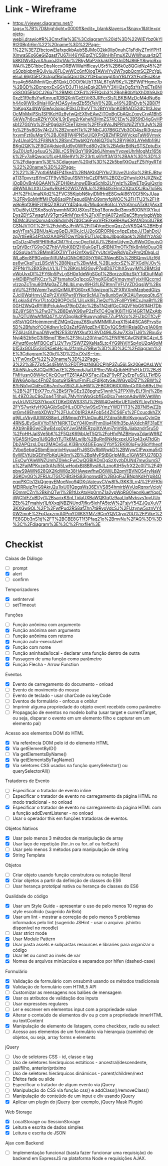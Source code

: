# Link - Wireframe

- https://viewer.diagrams.net/?tags=%7B%7D&highlight=0000ff&edit=_blank&layers=1&nav=1&title=projeto-webii.drawio#R%3Cmxfile%3E%3Cdiagram%20id%3D%22WIEYbz0kYl9t20Bpfr6m%22%20name%3D%22Page-1%22%3E7ZfbctowEIafxpdkbAub5BJMoO2kk0lIp0nuhC1sFdlyZTmYPH1XlnwaSEo66eGiZgasf7U67H46YKEgrZYC58lnHhFmuXZUWWhuua4zQTb8KGWvlQvnXAuxoJGp1Akr%2BkyMaPzikkakGFSUnDNJ86EY8iwjoRxoWAi%2BG1bbcDbsNccxORBWIWaH6lcayUSr5%2B6k0z8QGidNz45%2FoS0pbiqbmRQJjviuJ6FLCwWCc6nf0iogTAWviYv2W7xgbQcmSCZPcYgLelsuL66jG5EtZ3clqiafRq5u5Qmz0kzYDFbumwgIXmYRUY3YFprtEirJKsehsu4g56AlMmVQcuB1QxkLOOOi9kUbT31AL6TgW9Kz%2BPWjPHgme7p%2BQD%2BcnpnxExGSVD3JTHdJeEqk2EMVY3XH2sOg5zYs7rpETs6NlvSSOG5EbOCJ26a7%2BMKLCXFd%2FFIQcb3%2BphB0bYbXhDXh9Jk00xzE1f9e8sYwKmrup1DBQXnVGeEtVr83JRFcrSIs1LBKBiMzDcM4dNu6ph44o9lW9x9hiaHlGnN3ASy4wdZb55t7eV0%2BLx49%2BhDvb%2B8i7fYqKqgXa4NWj5IeAy3oipcIF0kLD1hyVT%2BtYrVbnK0BfiAD52dC1It3JswOcMhMxjPSis1SPIKcH0z8yfwQrEX9vEAwZjTOoBgCbAQcZgoyCrvA1BhSGkWs7h8caRZfkY00k1L9rEwg2rKeheN3HmZS74C1Zw%2B59tD4gGvHPsb127GGYo%2FsP0g6ziFCEeTilzHnj%2FfFx9VoJNPR1cNiZ2fVXJyA%2Bfg%2F5v8G5v74r2J%2B2vnpHTk%2FNbCJ07B6GZVb3OO4szRi3gizsghxymFzt8uMqr0%2BJ0XB1W4PN5xUlQXPrQBZM1RQWVckqTaW6Vmvk3y4UnoIQ%2Fjl8NA%2BSmCftwbKQYpN6Q7Gg%2BYj96XLAYeMb1i9UBKgi2QK%2F8GV4jdsiejIUd9y0WfFcd8Oy2lk%2BAdkrBitNzSTSZptuEixSuZ0UqfUg4uuG%2BjLrCS1NI3qY199Qb6JNmewYyqveUhrMogMz165tjk%2Fv7a9QwqcU1LgHUlBe9V%2F23rtLs61rff3A13%2BAA%3D%3D%3C%2Fdiagram%3E%3Cdiagram%20id%3D%22k5bpfXtOuzFZ5iYgyRTd%22%20name%3D%22Page-2%22%3E7Vptb6M4EP41ke4%2BNAKbQPiYkrZ3Uve2UnSq%2BtEJBtwaTI3Tpvvrz8YmCTF9yV5Duu1SNYHxCzDPM%2BOZcQYwylcXHJXZNxZjOgBOvBrA6QAAN%2FDH8ktJnowEBkaSchIb2UYwIz%2BwETpGuiQxrlodBWNUkLItXLCiwAvRkiHO2WO7W8Jo%2B64lSrElmC0QtaXXJBaZlo5BsJH%2FhUmaNXd2%2FVC35KjpbN6kylDMHrdE8GwAI86Y0Gf5KsJUaa%2FRy6pMrlffMH7g86soiPhFepud6MnO9xmyfgWOC%2FHTU3%2FHtw9pRqfX96Fzl16QZXBzaYY4D4gujb7Mu4qnRoGcLYsYq0mcATx9zIjAsxItVOuj5IyUZSKn8sqVpwmhNGKU8XosTEbqT8orwdkd3mrx60ONYIXYkutDys2DYS7wagfJV9TgrrGRrMYsx4I%2FyXFmljA072wIDaC5ftywIxgbWbbNDMc3UmQoma4n36hdnhjN74GCa6FwxVFtEzkeRHAwCRAfADm3U7BKGSNJVTOT%2F%2FdyhBzJFnW%2FiTI4VgnEieoQqzZcVKSQ4%2BHEglaqVrTxa%2BNUsALvgGpEiJK0kJcUJ2oGBRORNjcx4pzEsbpJJ13ahDoUzq7rtIEeB54FtOd2AA0PBTOwYD6rEUTUgClbpJIlbgq8aqk%2BM1YzAS0pGsDzr41g6PlHRhBaCM7YnLcscDgcfkiUlJ%2BdmUdym2u9WoODoujsOtzQtVBcr7G9oOjZ7hbVVlbK8EfZH0ukGpTLdRBNl7mOTkTtik8nMdOuuOR4QSqUa4%2BMm85IXZIiYTxH2nfXw0ZYyUtcVQwRdVpZxPmQtDkgLcIWLaBnr8P9Gvdon1jIfUMstGNhO6D05jY9AC3NwqBDs%2BBQmvUtzf6jIps6wCkpFuzLBScW%2B8Njsz%2BwMdL%2BLsdcxSZ%2FXGdIVJOy%2FPNrI%2BX59vLVL1LjT%2BKnLM2GoyP7qdDS7ClhX5vuvjM%2BMt3dvWoUvxDf%2FY6Ip5PvLgSH0q1deWgSGp1%2Bqrzzd0bzSkYTdDiufjMa1y4tDIBPhdFKCzv%2FfsmahpOq1pcqG7mgXG0a5VmqvmeYyixHIQccmdvIzzpZcTmu60tMp0aZ7JNLlbLmpvIl9H31LBZ9tnnTVFUVZDGqsjW%2BsqVU%2FfNVqmrTwzljQrIMlUPO60rxKTdwjzoqj%2FXRVXmMzqbedGIzsZJcI0WqHmvUZpPr2XVKPwr8YNpr9cMJj7w8unb5w0K2AU1wgoq0tuSYKLgkiaS4Ykv17LtoQQ9OPOc5L1JiLukl8LZjeQcf%2FoIlPY9KCxJnaBt%2B0GH2WsQxRYI8tPclukAyd79ipDZdc%2BsTN2jdfGcCliQVFhbG61f4H7Db9ZJ9YS8Y%2Fw37%2B8DeVK96wP2zFkTC4Oie1K6ITHG14GRTMZxAtbhu7QTUWwAfMQ47YJzVDpgljkdPRuwyya9pE7ZuPfA2o%2FiZbOTfCvPv81sVtQGHojmmemiEZMQnQzquZ6SkuNMNMRJIxqX15j44l5CA6Prvs5v5D%2BfuhoYCOKdlwv1cD3sZsfGWIgzEh41EOy1QC5tfIHRsla8Dyp1A06mPZ4jUsGUhuaDWyefN2ES3lzWtXkufXL8VD496JSJw7X3aTiJ6%2Bxu5vNyi4j52b5eG3ifBmqT1Bm%2F3htJz20iVnaO%2FNfP6CAvGNtPAC4zvLSAYwzf6voMFBOCzFLl2VTvy7SW7Z9XaNa5Ltc4YG9NVjYSp4oU2qA9oMb153xG0U5v3irDk5ebHcjpJ2fzmEJ79Bw%3D%3D%3C%2Fdiagram%3E%3Cdiagram%20id%3D%22oZXsIS--tm-LYFw0nxDr%22%20name%3D%22Page-3%22%3E7Zpfc5s4EMA%2FDTPtgzNIGDCPjhP3Zu56L5k206eOAsLWVSAi5NjJpz8JCQyI9Ow7E%2BemdjJjafUP9re7WoQdb5HtPnFUrD%2BzBFMHusnO8W4cCKcQOurfTZ61AADXSFacJEa2F9yRF2yErpFuSILLTkfBGBWk6Apjluc4Fh0Z4pxtu91SRrurFmiFLcFdjKgtvSeJWGvpDIZ7%2BW%2BYrNb1yiCIdEuG6s7mTso1Sti2JfJuHW%2FBGRO6lO0WmCrl1Xr569vL9yj%2B%2FTEtX77cu%2BkSf7kGEz3Z8pghzS1wnIt%2FPXWyELf3Inj%2BnhL49ZO3uC9oZoa4T4hujL7MvYrnWoGcbfIEq0lcx7veronAdwWKVetWmoyUrUVGZQ3IYkooXTDKeDXWS331J%2BWl4OwHbrUE1UeNYLloyfVHys2FYS7wrkfyH9QAGjbSqDHLsODPclw9SxSYmzYWDT1T3%2B7NI5wZ2bptGm49EhmbXDWz7%2FUuC0b1R2AAFob544ZICS6Fs%2FCcucdkhZXq9jlLcVkyjlUtIWXB8qrLzRMmpdYPUnOxuBLPZdnx5h8trlKvoguvCylnOe4RNSJEySqXVYpTNYNiRKTDzY04I0miFhm0la41Kfh35pJAXdchRF31aEYAXb9nBBGwjCBwB4xgOpYJwGM8ERzgiXtVAmj7mVt9bJjjabzndr5ru50%2FpHHJaiSVe5bK%2F5QzK69ibUeT5Q%2FoHfvPAZBHoyqZdanW9RZVGA5SHQnq1IJ6Q8qYFJTk6MLwIIb%2BuRn6NkNcxpxUG1q43xATtdGhDb2APQzsLDgz2MACe5uLKl3BmX4GEEgwi2YbY52EK80lqFw36pYtheqf7VbqSebqQSbmEjoqrjivHiyuuaFhJ6SGvRbWjwkD%2BWywCIPwxma5rD6vWEVtUbGEifnPbKqUA0m%2B%2BqMyPStBGrIpM8Lc1GiW5PU278D3LEsCwYAleWNZUmhZ0lekcFwCwQGBIADnDgSzXyzbDUN47mw3umS7p%2FajMPKvzp0rAfsI55LwHodxBt8BRvsI6JLznoKtH5yfrX22c0l7%2F49pbwS9AWN628QX2KdWl8z38HAwewfhwD6iWjLB2pmYBVNOS4ryNaW3GKOy0G%2FRUrJTGI7OjBt3HS83jnonwdB%2BGgFuZBNphKdHYp84OeqqPKCts12kQgegvEMoeNyo94DXsVateuvCVw8f5J3KK3Lrr4%2FVFK5iMElRRuiz7rrG9AkrJ2u1lxU01QpgsWs36EVVS854hmirbWvUpRqnxrVcioVEOmmCZn%2BkihQTw1%2B1tUxAtxHp0rmZ1a2vpWqRG01epnKuetYqgCiWjCfdFZuBDyj%2BsarixKSnLTidaUXBaWQKfq0z9aaLIqMvksvs1qyUUoZEb%2Fmahiyt1LftXxqjNBZNUnd7jfkv5IxhFA5tcW%2FsjvY54ZJQuXuV73KXGw9OL%2F%2FwfPud2RS8afZhn7t9RvoVdcSJ%2FUzynw5xznVY40W2mqE%2FpOaxzmrA0PmYDllKSYM7z9CmYQVCkyo20U%2FPVke%2FE8GDb3nS1tj%2FT%2BCBE8GT1f3Pfaq21o%2BmvNu%2FAQ%3D%3D%3C%2Fdiagram%3E%3C%2Fmxfile%3E

# Checkist

Caixas de Diálogo

- [ ] prompt
- [x] alert
- [ ] confirm

Temporizadores

- [x] setInterval
- [ ] setTimeout

Funções

- [ ] Função anônima com argumento
- [x] Função anônima sem argumento
- [ ] Função anônima com retorno
- [x] Função auto-executável
- [x] Função com nome
- [ ] Função aninhada/local - declarar uma função dentro de outra
- [x] Passagem de uma função como parâmetro
- [x] Função Flecha - Arrow Function

Eventos

- [x] Evento de carregamento do documento - onload
- [ ] Evento de movimento do mouse
- [ ] Evento de teclado - usar charCode ou keyCode
- [ ] Eventos de formulário - onfocus e onblur
- [ ] Imprimir alguma propriedade do objeto event recebido como parâmetro
- [ ] Propagação de eventos no modelo bolha (usar target e currentTarget, ou seja, disparar o evento em um elemento filho e capturar em um elemento pai)

Acesso aos elementos DOM do HTML

- [x] Via referência DOM pelo id do elemento HTML
- [x] Via getElementByID()
- [ ] Via getElementsByName()
- [x] Via getElementsByTagName()
- [x] Via seletores CSS usados na função querySelector() ou querySelectorAll()

Tratadores de Evento

- [ ] Especificar o tratador de evento inline
- [ ] Especificar o tratador de evento no carregamento da página HTML no modo tradicional - no onload
- [x] Especificar o tratador de evento no carregamento da página HTML com a função addEventListener - no onload
- [ ] Usar o operador this em funções tratadoras de eventos.

Objetos Nativos

- [x] Usar pelo menos 3 métodos de manipulação de array
- [x] Usar laço de repetição (for..in ou for..of ou forEach)
- [ ] Usar pelo menos 3 métodos para manipulação de string
- [x] String Template

Objetos

- [ ] Criar objeto usando função construtora ou notação literal
- [x] Criar objetos a partir da definição de classes do ES6
- [ ] Usar herança prototipal nativa ou herança de classes do ES6

Qualidade do código

- [x] Usar um Style Guide - apresentar o uso de pelo menos 10 regras do style escolhido (sugerido AirBnb)
- [x] Usar um lint - mostrar a correção de pelo menos 5 problemas informados pelo lint (sugerido JSHint - usar o arquivo .jshintrc disponível no moodle)
- [ ] Usar strict mode
- [x] Usar Module Pattern
- [x] Usar pasta assets e subpastas resources e libraries para organizar o código
- [x] Usar let ou const ao invés de var
- [x] Nomes de arquivos minúsculos e separados por hífen (dashed-case)

Formulário

- [x] Validação de formulário com onsubmit usando os métodos tradicionais
- [x] Validação de formulário com HTML5 API
- [ ] Customizar as mensagens nos balões de mensagem
- [x] Usar os atributos de validação dos inputs
- [ ] Usar expressões regulares
- [ ] Ler e escrever em elementos input com a propriedade value
- [x] Alterar o conteúdo de elementos div ou p com a propriedade innerHTML ou textContent
- [x] Manipulação de elemento de listagem, como checkbox, radio ou select
- [ ] Acesso aos elementos de um formulário via hierarquia (caminho) de objetos, ou seja, array forms e elements

jQuery

- [ ] Uso de seletores CSS - id, classe e tag
- [ ] Uso de seletores hierárquicos estáticos - ancestral/descendente, pai/filho, anterior/próximo
- [ ] Uso de seletores hierárquicos dinâmicos - parent/children/next
- [ ] Efeitos fade ou slide
- [ ] Especificar o tratador de algum evento via jQuery
- [ ] Manipulação do CSS via função css() e addClass()/removeClass()
- [ ] Manipulação do conteúdo de um input e div usando jQuery
- [x] Aplicar um plugin do jQuery (por exemplo, jQuery Mask Plugin)

Web Storage

- [x] LocalStorage ou SessionStorage
- [x] Leitura e escrita de dados simples
- [x] Leitura e escrita de JSON

Ajax com Backend

- [ ] Implementação funcional (basta fazer funcionar uma requisição) do backend em ExpressJS na plataforma Node e requisições AJAX.
